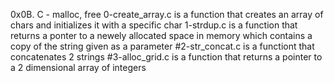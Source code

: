 0x0B. C - malloc, free
0-create_array.c is a function that creates an array of chars and initializes it with a specific char
1-strdup.c is a function that returns a ponter to a newely allocated space in memory which contains a copy of the string given as a parameter
#2-str_concat.c is a functiont that concatenates 2 strings
#3-alloc_grid.c is a function that returns a pointer to a 2 dimensional array of integers
